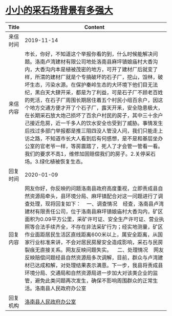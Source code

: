# <a href="http://www.shangluo.gov.cn/zmhd/ldxxxx.jsp?urltype=leadermail.LeaderMailContentUrl&wbtreeid=1112&leadermailid=5553">小小的采石场背景有多强大</a>
|Title|Content|
|:---:|---|
|来信时间|2019-11-14|
|来信内容|巿长，你好，不知道这个举报你看的到，什么时候能解决问题。洛南卢湾建材有限公司地处洛南县麻坪镇娘庙村大香沟内，大香沟内本是植被茂密的地方，可开了建材厂后就变了样，所渭的建材厂就是个专搞破坏的石子厂，挖山，毁林，破坏生态，污染水源。在保护秦岭生态的大环境下他们目无法纪，黑白天大肆开采，都是为了利益，可是石子厂不顾老百姓的死活，在石子厂周围长期居住着五个村民小组百余户，因这个地方交通方便才开了个石子厂，露天开釆，安全隐患极大，在长期采石放大炮己损坏了百余户村民的房子，其中三十余户己接近危房，近一千多人的饮水安全也受到了威胁。事情发生后找过多部门举报都是推三阻四没人管没人问，我们只能走上访之路，不知道巿长大人看到后有何感想，是不是和基层坐办公室的官老爷一样，等房震踏了，死人了才会管一管看一看。我们的要求不高1，维修加固赔偿我们的房子。2.关停采石场。3.绿化植被恢复生态。|
|回复时间|2020-01-09|
|回复内容|网友你好，你反映的问题洛南县政府高度重视，立即责成县自然资源局牵头，县环境分局、麻坪镇配合对这一问题进行了调查处理，现将回复如下：    一、调查情况    经查，洛南县卢湾建材有限责任公司，位于洛南县麻坪镇娘庙村大香沟内，矿区面积为0.09平方公里，采矿许可证、安全生产许可证、营业执照等合法手续齐全，不存在非法采矿行为；经实地测量，矿区作业面距居民生活区直线距离600米以上，属安全距离，从国家行业标准来讲，不会对居民房屋安全造成影响，采石与民房裂痕无直接关系。网友反映问题失实。    二、处理情况    网友反映赔偿问题经县自然资源局多次调解，目前，群众与卢湾建材已达成和解，对处理结果表示满意。下一步，我县将责成县环境分局、交通局和自然资源局进一步加大对该类企业的监管，避免此类问题再次发生，确保不影响周围群众的正常生活。洛南县人民政府办公室|
|回复机构|<a href="../../categories/agencies/洛南县人民政府办公室.md">洛南县人民政府办公室</a>|
